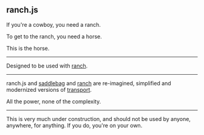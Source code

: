 ## ranch.js

If you're a cowboy, you need a ranch.

To get to the ranch, you need a horse.

This is the horse.

---

Designed to be used with [ranch](https://github.com/pb33f/ranch).

---

ranch.js and [saddlebag](https://github.com/pb33f/saddlebag) and [ranch](https://github.com/pb33f/ranch) are re-imagined, 
simplified and modernized versions of [transport](https://transport-bus.io).

All the power, none of the complexity.

---

This is very much under construction, and should not be used by anyone, anywhere, for anything. If you do, you're on your own.
